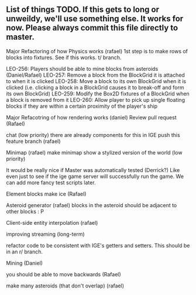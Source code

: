 List of things TODO.
If this gets to long or unweildy, we'll use something else. It works for now.
Please always commit this file directly to master.
-----------------------------------------------------------------------------------------------
Major Refactoring of how Physics works (rafael)
	1st step is to make rows of blocks into fixtures. See if this works. t/ branch.

LEO-256: Players should be able to mine blocks from asteroids (Daniel/Rafael)
	LEO-257: Remove a block from the BlockGrid it is attached to when it is clicked
    LEO-258: Move a block to its own BlockGrid when it is clicked (i.e. clicking a block in a BlockGrid causes it to break-off and form its own BlockGrid)
    LEO-259: Modify the Box2D fixtures of a BlockGrid when a block is removed from it
    LEO-260: Allow player to pick up single floating blocks if they are within a certain proximity of the player's ship

Major Refacotring of how rendering works (daniel)
	Review pull request (Rafael)

chat (low priority)
	there are already components for this in IGE
	push this feature branch (rafael)

Minimap (rafael)
	make minimap show a stylized version of the world (low priority)

It would be really nice if Master was automatically tested (Derrick?)
	Like even just to see if the ige game server will successfully run the game.
	We can add more fancy test scripts later.

Element blocks
	make ice (Rafael)

Asteroid generator (rafael)
	blocks in the asteroid should be adjacent to other blocks : P

Client-side entity interpolation (rafael)

improving streaming (long-term)

refactor code to be consistent with IGE's getters and setters. This should be in an r/ branch.

Mining (Daniel)

you should be able to move backwards (Rafael)

make many asteroids (that don't overlap) (rafael)
